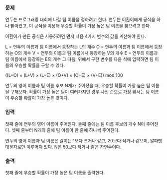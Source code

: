 ### 문제
연두는 프로그래밍 대회에 나갈 팀 이름을 정하려고 한다. 
연두는 이환이에게 공식을 하나 받아왔고, 이 공식을 이용해 우승할 확률이 가장 높은 팀 이름을 찾으려고 한다.

이환이가 만든 공식은 사용하려면 먼저 다음 4가지 변수의 값을 계산해야 한다.

L = 연두의 이름과 팀 이름에서 등장하는 L의 개수
O = 연두의 이름과 팀 이름에서 등장하는 O의 개수
V = 연두의 이름과 팀 이름에서 등장하는 V의 개수
E = 연두의 이름과 팀 이름에서 등장하는 E의 개수
그 다음, 위에서 구한 변수를 다음 식에 입력하면 팀 이름의 우승할 확률을 구할 수 있다.

((L+O) × (L+V) × (L+E) × (O+V) × (O+E) × (V+E)) mod 100

연두의 영어 이름과 팀 이름 후보 N개가 주어졌을 때, 우승할 확률이 가장 높은 팀 이름을 구해보자. 
확률이 가장 높은 팀이 여러가지인 경우 사전 순으로 가장 앞서는 팀 이름이 우승할 확률이 가장 높은 것이다.

### 입력
첫째 줄에 연두의 영어 이름이 주어진다. 둘째 줄에는 팀 이름 후보의 개수 N이 주어진다. 
셋째 줄부터 N개의 줄에 팀 이름이 한 줄에 하나씩 주어진다.

연두의 영어 이름과 팀 이름은 길이는 1보다 크거나 같고, 20보다 작거나 같으며, 알파벳 대문자로만 이루어져 있다. 
N은 50보다 작거나 같은 자연수이다.

### 출력
첫째 줄에 우승할 확률이 가장 높은 팀 이름을 출력한다.

